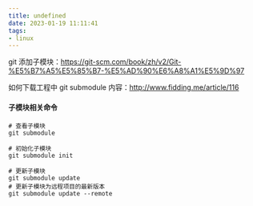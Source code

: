 ```yaml
---
title: undefined
date: 2023-01-19 11:11:41
tags:
- linux
---
```


git 添加子模块：https://git-scm.com/book/zh/v2/Git-%E5%B7%A5%E5%85%B7-%E5%AD%90%E6%A8%A1%E5%9D%97


如何下载工程中 git submodule 内容：http://www.fidding.me/article/116

#### 子模块相关命令

```
# 查看子模块
git submodule

# 初始化子模块
git submodule init

# 更新子模块
git submodule update
# 更新子模块为远程项目的最新版本
git submodule update --remote
```

